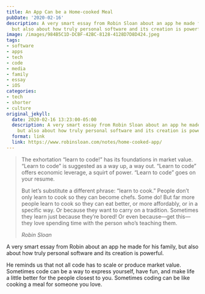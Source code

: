 ```yaml
---
title: An App Can be a Home-cooked Meal
pubDate: '2020-02-16'
description: A very smart essay from Robin Sloan about an app he made for his family,
  but also about how truly personal software and its creation is powerful.
image: /images/984B5C1D-DCBF-42BC-8128-4128D7D8D424.jpeg
tags:
- software
- apps
- tech
- code
- media
- family
- essay
- iOS
categories:
- tech
- shorter
- culture
original_jekyll:
  date: 2020-02-16 13:23:00-05:00
  description: A very smart essay from Robin Sloan about an app he made for his family,
    but also about how truly personal software and its creation is powerful.
  format: link
  link: https://www.robinsloan.com/notes/home-cooked-app/
---
```


> The exhortation “learn to code!” has its foundations in market value. “Learn to code” is suggested as a way up, a way out. “Learn to code” offers economic leverage, a squirt of power. “Learn to code” goes on your resume.
> 
> But let’s substitute a different phrase: “learn to cook.” People don’t only learn to cook so they can become chefs. Some do! But far more people learn to cook so they can eat better, or more affordably, or in a specific way. Or because they want to carry on a tradition. Sometimes they learn just because they’re bored! Or even because—get this—they love spending time with the person who’s teaching them.
> <footer><cite>Robin Sloan</cite></footer>

A very smart essay from Robin about an app he made for his family, but also about how truly personal software and its creation is powerful. 

He reminds us that not all code has to scale or produce market value. Sometimes code can be a way to express yourself, have fun, and make life a little better for the people closest to you. Sometimes coding can be like cooking a meal for someone you love.
